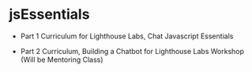 # jsEssentials

- Part 1 Curriculum for Lighthouse Labs, Chat Javascript Essentials

- Part 2 Curriculum, Building a Chatbot for Lighthouse Labs Workshop (Will be Mentoring Class)
